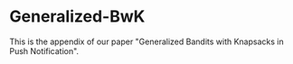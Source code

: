 # Generalized-BwK

This is the appendix of our paper "Generalized Bandits with Knapsacks in Push Notification".

